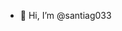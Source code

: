 - 👋 Hi, I’m @santiag033


<!---
santiag033/santiag033 is a ✨ special ✨ repository because its `README.md` (this file) appears on your GitHub profile.
You can click the Preview link to take a look at your changes.
--->
